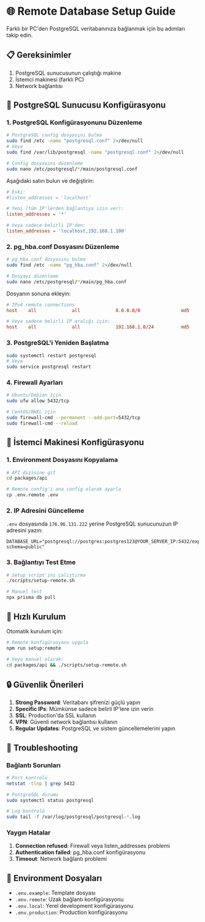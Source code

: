 # 🌐 Remote Database Setup Guide

Farklı bir PC'den PostgreSQL veritabanınıza bağlanmak için bu adımları takip edin.

## 📋 Gereksinimler

1. PostgreSQL sunucusunun çalıştığı makine
2. İstemci makinesi (farklı PC)
3. Network bağlantısı

## 🔧 PostgreSQL Sunucusu Konfigürasyonu

### 1. PostgreSQL Konfigürasyonunu Düzenleme

```bash
# PostgreSQL config dosyasını bulma
sudo find /etc -name "postgresql.conf" 2>/dev/null
# Veya
sudo find /var/lib/postgresql -name "postgresql.conf" 2>/dev/null

# Config dosyasını düzenleme
sudo nano /etc/postgresql/*/main/postgresql.conf
```

Aşağıdaki satırı bulun ve değiştirin:
```conf
# Eski:
#listen_addresses = 'localhost'

# Yeni (tüm IP'lerden bağlantıya izin ver):
listen_addresses = '*'

# Veya sadece belirli IP'den:
listen_addresses = 'localhost,192.168.1.100'
```

### 2. pg_hba.conf Dosyasını Düzenleme

```bash
# pg_hba.conf dosyasını bulma
sudo find /etc -name "pg_hba.conf" 2>/dev/null

# Dosyayı düzenleme
sudo nano /etc/postgresql/*/main/pg_hba.conf
```

Dosyanın sonuna ekleyin:
```conf
# IPv4 remote connections
host    all             all             0.0.0.0/0               md5

# Veya sadece belirli IP aralığı için:
host    all             all             192.168.1.0/24          md5
```

### 3. PostgreSQL'i Yeniden Başlatma

```bash
sudo systemctl restart postgresql
# Veya
sudo service postgresql restart
```

### 4. Firewall Ayarları

```bash
# Ubuntu/Debian için
sudo ufw allow 5432/tcp

# CentOS/RHEL için
sudo firewall-cmd --permanent --add-port=5432/tcp
sudo firewall-cmd --reload
```

## 🔄 İstemci Makinesi Konfigürasyonu

### 1. Environment Dosyasını Kopyalama

```bash
# API dizinine git
cd packages/api

# Remote config'i ana config olarak ayarla
cp .env.remote .env
```

### 2. IP Adresini Güncelleme

`.env` dosyasında `176.96.131.222` yerine PostgreSQL sunucunuzun IP adresini yazın:

```env
DATABASE_URL="postgresql://postgres:postgres123@YOUR_SERVER_IP:5432/express_api_db?schema=public"
```

### 3. Bağlantıyı Test Etme

```bash
# Setup script'ini çalıştırma
./scripts/setup-remote.sh

# Manuel test
npx prisma db pull
```

## 📱 Hızlı Kurulum

Otomatik kurulum için:

```bash
# Remote konfigürasyonu uygula
npm run setup:remote

# Veya manuel olarak:
cd packages/api && ./scripts/setup-remote.sh
```

## 🔒 Güvenlik Önerileri

1. **Strong Password**: Veritabanı şifrenizi güçlü yapın
2. **Specific IPs**: Mümkünse sadece belirli IP'lere izin verin
3. **SSL**: Production'da SSL kullanın
4. **VPN**: Güvenli network bağlantısı kullanın
5. **Regular Updates**: PostgreSQL ve sistem güncellemelerini yapın

## 🚨 Troubleshooting

### Bağlantı Sorunları

```bash
# Port kontrolü
netstat -tlnp | grep 5432

# PostgreSQL durumu
sudo systemctl status postgresql

# Log kontrolü
sudo tail -f /var/log/postgresql/postgresql-*.log
```

### Yaygın Hatalar

1. **Connection refused**: Firewall veya listen_addresses problemi
2. **Authentication failed**: pg_hba.conf konfigürasyonu
3. **Timeout**: Network bağlantı problemi

## 📖 Environment Dosyaları

- `.env.example`: Template dosyası
- `.env.remote`: Uzak bağlantı konfigürasyonu
- `.env.local`: Yerel development konfigürasyonu
- `.env.production`: Production konfigürasyonu 